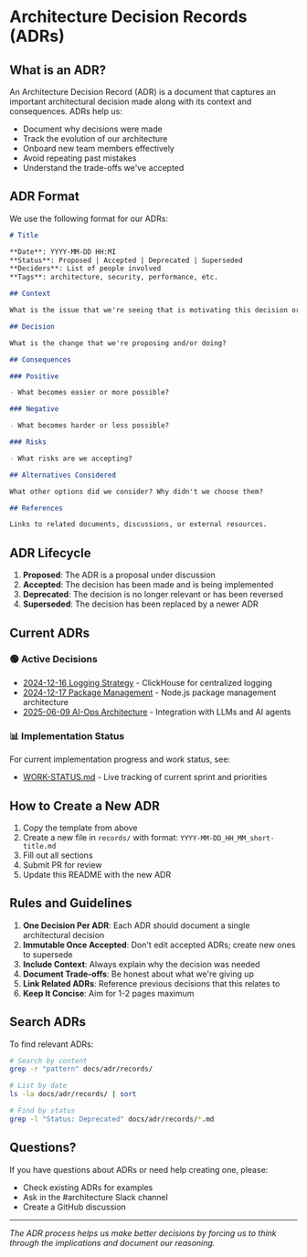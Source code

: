 # Architecture Decision Records (ADRs)

## What is an ADR?

An Architecture Decision Record (ADR) is a document that captures an important architectural decision made along with its context and consequences. ADRs help us:

- Document why decisions were made
- Track the evolution of our architecture
- Onboard new team members effectively
- Avoid repeating past mistakes
- Understand the trade-offs we've accepted

## ADR Format

We use the following format for our ADRs:

```markdown
# Title

**Date**: YYYY-MM-DD HH:MI
**Status**: Proposed | Accepted | Deprecated | Superseded  
**Deciders**: List of people involved  
**Tags**: architecture, security, performance, etc.

## Context

What is the issue that we're seeing that is motivating this decision or change?

## Decision

What is the change that we're proposing and/or doing?

## Consequences

### Positive

- What becomes easier or more possible?

### Negative

- What becomes harder or less possible?

### Risks

- What risks are we accepting?

## Alternatives Considered

What other options did we consider? Why didn't we choose them?

## References

Links to related documents, discussions, or external resources.
```

## ADR Lifecycle

1. **Proposed**: The ADR is a proposal under discussion
2. **Accepted**: The decision has been made and is being implemented
3. **Deprecated**: The decision is no longer relevant or has been reversed
4. **Superseded**: The decision has been replaced by a newer ADR

## Current ADRs

### 🟢 Active Decisions

- [2024-12-16 Logging Strategy](./records/2024-12-16_logging-strategy.md) - ClickHouse for centralized logging
- [2024-12-17 Package Management](./records/2024-12-17_package-management.md) - Node.js package management architecture
- [2025-06-09 AI-Ops Architecture](./records/2025-06-09_aiops-architecture.md) - Integration with LLMs and AI agents

### 📊 Implementation Status

For current implementation progress and work status, see:

- [WORK-STATUS.md](./WORK-STATUS.md) - Live tracking of current sprint and priorities

## How to Create a New ADR

1. Copy the template from above
2. Create a new file in `records/` with format: `YYYY-MM-DD_HH_MM_short-title.md`
3. Fill out all sections
4. Submit PR for review
5. Update this README with the new ADR

## Rules and Guidelines

1. **One Decision Per ADR**: Each ADR should document a single architectural decision
2. **Immutable Once Accepted**: Don't edit accepted ADRs; create new ones to supersede
3. **Include Context**: Always explain why the decision was needed
4. **Document Trade-offs**: Be honest about what we're giving up
5. **Link Related ADRs**: Reference previous decisions that this relates to
6. **Keep It Concise**: Aim for 1-2 pages maximum

## Search ADRs

To find relevant ADRs:

```bash
# Search by content
grep -r "pattern" docs/adr/records/

# List by date
ls -la docs/adr/records/ | sort

# Find by status
grep -l "Status: Deprecated" docs/adr/records/*.md
```

## Questions?

If you have questions about ADRs or need help creating one, please:

- Check existing ADRs for examples
- Ask in the #architecture Slack channel
- Create a GitHub discussion

---

_The ADR process helps us make better decisions by forcing us to think through the implications and document our reasoning._
